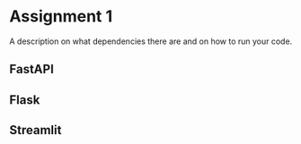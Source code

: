 # Assignment 1

A description on what dependencies there are and on how to run your code.


## FastAPI



## Flask



## Streamlit